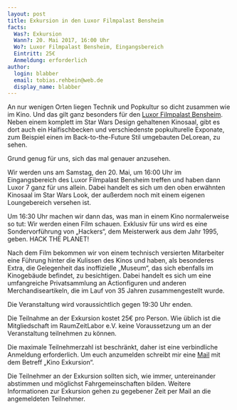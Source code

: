 ```yaml
---
layout: post
title: Exkursion in den Luxor Filmpalast Bensheim
facts:
  Was?: Exkursion
  Wann?: 20. Mai 2017, 16:00 Uhr
  Wo?: Luxor Filmpalast Bensheim, Eingangsbereich
  Eintritt: 25€
  Anmeldung: erforderlich
author:
  login: blabber
  email: tobias.rehbein@web.de
  display_name: blabber
---
```


An nur wenigen Orten liegen Technik und Popkultur so dicht zusammen wie im Kino. Und
das gilt ganz besonders für den [Luxor Filmpalast
Bensheim](https://www.luxor-kino.de/anewhope/index.php/filmprogramm-bensheim.html).
Neben einem komplett im Star Wars Design gehaltenen Kinosaal, gibt es dort auch ein
Haifischbecken und verschiedenste popkulturelle Exponate, zum Beispiel einen im
Back-to-the-Future Stil umgebauten DeLorean, zu sehen.

Grund genug für uns, sich das mal genauer anzusehen.

Wir werden uns am Samstag, den 20. Mai, um 16:00 Uhr im Eingangsbereich des Luxor
Filmpalast Bensheim treffen und haben dann Luxor 7 ganz für uns allein. Dabei handelt
es sich um den oben erwähnten Kinosaal im Star Wars Look, der außerdem noch mit einem
eigenen Loungebereich versehen ist.

Um 16:30 Uhr machen wir dann das, was man in einem Kino normalerweise so tut: Wir
werden einen Film schauen. Exklusiv für uns wird es eine Sondervorführung von
„Hackers“, dem Meisterwerk aus dem Jahr 1995, geben. HACK THE PLANET!

Nach dem Film bekommen wir von einem technisch versierten Mitarbeiter eine Führung
hinter die Kulissen des Kinos und haben, als besonderes Extra, die Gelegenheit das
inoffizielle „Museum“, das sich ebenfalls im Kinogebäude befindet, zu besichtigen.
Dabei handelt es sich um eine umfangreiche Privatsammlung an Actionfiguren und
anderen Merchandiseartikeln, die im Lauf von 35 Jahren zusammengestellt wurde.

Die Veranstaltung wird voraussichtlich gegen 19:30 Uhr enden.

Die Teilnahme an der Exkursion kostet 25€ pro Person. Wie üblich ist die
Mitgliedschaft im RaumZeitLabor e.V. keine Voraussetzung um an der Veranstaltung
teilnehmen zu können.

Die maximale Teilnehmerzahl ist beschränkt, daher ist eine verbindliche Anmeldung
erforderlich. Um euch anzumelden schreibt mir eine
[Mail](mailto:tobias.rehbein@web.de) mit dem Betreff „Kino Exkursion“.

Die Teilnehmer an der Exkursion sollten sich, wie immer, untereinander abstimmen und
möglichst Fahrgemeinschaften bilden. Weitere Informationen zur Exkursion gehen zu
gegebener Zeit per Mail an die angemeldeten Teilnehmer.
